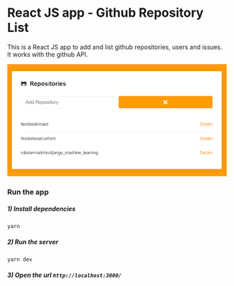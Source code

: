 # React JS app - Github Repository List

This is a React JS app to add and list github repositories, users and issues. It works with the github API.

![Template](src/img/print.PNG)

### Run the app

##### 1) Install dependencies

```
yarn
```

##### 2) Run the server

```
yarn dev
```

##### 3) Open the url `http://localhost:3000/`

